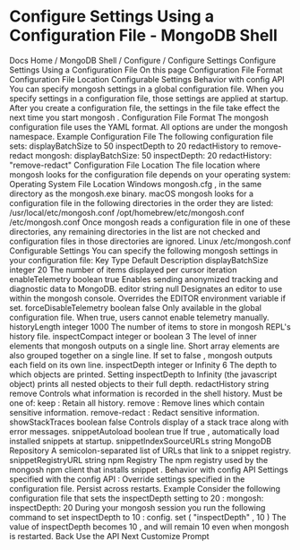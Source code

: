 # Configure Settings Using a Configuration File - MongoDB Shell


Docs Home / MongoDB Shell / Configure / Configure Settings Configure Settings Using a Configuration File On this page Configuration File Format Configuration File Location Configurable Settings Behavior with config API You can specify mongosh settings in a global configuration file.
When you specify settings in a configuration file, those settings are
applied at startup. After you create a configuration file, the settings
in the file take effect the next time you start mongosh . Configuration File Format The mongosh configuration file uses the YAML format. All options are
under the mongosh namespace. Example Configuration File The following configuration file sets: displayBatchSize to 50 inspectDepth to 20 redactHistory to remove-redact mongosh: displayBatchSize: 50 inspectDepth: 20 redactHistory: "remove-redact" Configuration File Location The file location where mongosh looks for the configuration file
depends on your operating system: Operating System File Location Windows mongosh.cfg , in the same directory as the mongosh.exe binary. macOS mongosh looks for a configuration file in the following
directories in the order they are listed: /usr/local/etc/mongosh.conf /opt/homebrew/etc/mongosh.conf /etc/mongosh.conf Once mongosh reads a configuration file in one of these
directories, any remaining directories in the list are not
checked and configuration files in those directories are ignored. Linux /etc/mongosh.conf Configurable Settings You can specify the following mongosh settings in your configuration
file: Key Type Default Description displayBatchSize integer 20 The number of items displayed per cursor iteration enableTelemetry boolean true Enables sending anonymized tracking and diagnostic data to
MongoDB. editor string null Designates an editor to use within the mongosh console. Overrides the EDITOR environment variable if set. forceDisableTelemetry boolean false Only available in the global configuration file. When true,
users cannot enable telemetry manually. historyLength integer 1000 The number of items to store in mongosh REPL's
history file. inspectCompact integer or boolean 3 The level of inner elements that mongosh outputs
on a single line. Short array elements are also grouped together
on a single line. If set to false , mongosh outputs each field
on its own line. inspectDepth integer or Infinity 6 The depth to which objects are printed. Setting inspectDepth to Infinity (the javascript object) prints all nested
objects to their full depth. redactHistory string remove Controls what information is recorded in the shell history.
Must be one of: keep : Retain all history. remove : Remove lines which contain sensitive information. remove-redact : Redact sensitive information. showStackTraces boolean false Controls display of a stack trace along with error messages. snippetAutoload boolean true If true , automatically load installed snippets at startup. snippetIndexSourceURLs string MongoDB Repository A semicolon-separated list of URLs that link to a snippet registry. snippetRegistryURL string npm Registry The npm registry used by the mongosh npm client
that installs snippet . Behavior with config API Settings specified with the config API : Override settings specified in the configuration file. Persist across restarts. Example Consider the following configuration file that sets the inspectDepth setting to 20 : mongosh: inspectDepth: 20 During your mongosh session you run the following command to set inspectDepth to 10 : config. set ( "inspectDepth" , 10 ) The value of inspectDepth becomes 10 , and will remain 10 even when mongosh is restarted. Back Use the API Next Customize Prompt
